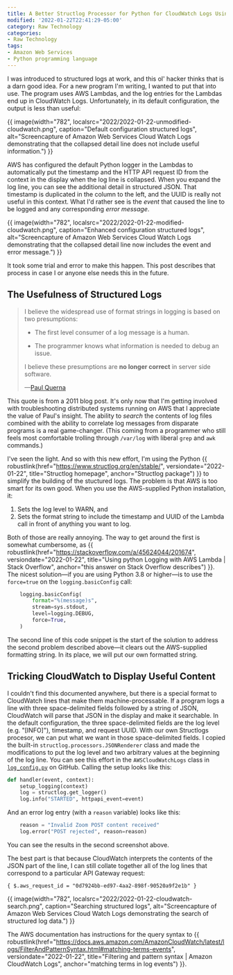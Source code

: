 ```yaml
---
title: A Better Structlog Processor for Python for CloudWatch Logs Using AWS Lambda
modified: '2022-01-22T22:41:29-05:00'
category: Raw Technology
categories:
- Raw Technology
tags:
- Amazon Web Services
- Python programming language
---
```

I was introduced to structured logs at work, and this ol' hacker thinks that is a darn good idea. 
For a new program I'm writing, I wanted to put that into use. 
The program uses AWS Lambdas, and the log entries for the Lambdas end up in CloudWatch Logs. 
Unfortunately, in its default configuration, the output is less than useful:

{{ image(width="782", localsrc="2022/2022-01-22-unmodified-cloudwatch.png", caption="Default configuration structured logs", alt="Screencapture of Amazon Web Services Cloud Watch Logs demonstrating that the collapsed detail line does not include useful information.") }} 

AWS has configured the default Python logger in the Lambdas to automatically put the timestamp and the HTTP API request ID from the context in the display when the log line is collapsed. 
When you expand the log line, you can see the additional detail in structured JSON. 
That timestamp is duplicated in the column to the left, and the UUID is really not useful in this context. 
What I'd rather see is the _event_ that caused the line to be logged and any corresponding _error message_.

{{ image(width="782", localsrc="2022/2022-01-22-modified-cloudwatch.png", caption="Enhanced configuration structured logs", alt="Screencapture of Amazon Web Services Cloud Watch Logs demonstrating that the collapsed detail line now includes the event and error message.") }} 

It took some trial and error to make this happen. 
This post describes that process in case I or anyone else needs this in the future.

## The Usefulness of Structured Logs

<blockquote>
<div><p>I believe the widespread use of format strings in logging is based on two presumptions:</p>
<ul class="simple">
<li><p>The first level consumer of a log message is a human.</p></li>
<li><p>The programmer knows what information is needed to debug an issue.</p></li>
</ul>
<p>I believe these presumptions are <strong>no longer correct</strong> in server side software.</p>
<p class="attribution">—<a class="reference external" href="https://paul.querna.org/articles/2011/12/26/log-for-machines-in-json/">Paul Querna</a></p>
</div></blockquote>

This quote is from a 2011 blog post. 
It's only now that I'm getting involved with troubleshooting distributed systems running on AWS that I appreciate the value of Paul's insight.
The ability to _search_ the contents of log files combined with the ability to correlate log messages from disparate programs is a real game-changer. 
(This coming from a programmer who still feels most comfortable trolling through `/var/log` with liberal `grep` and `awk` commands.) 

I've seen the light. 
And so with this new effort, I'm using the Python {{ robustlink(href="https://www.structlog.org/en/stable/", versiondate="2022-01-22", title="Structlog homepage", anchor="Structlog package") }} to simplify the building of the stuctured logs. 
The problem is that AWS is too smart for its own good. 
When you use the AWS-supplied Python installation, it:

1. Sets the log level to WARN, and
2.  Sets the format string to include the timestamp and UUID of the Lambda call in front of anything you want to log.

Both of those are really annoying. 
The way to get around the first is somewhat cumbersome, as {{ robustlink(href="https://stackoverflow.com/a/45624044/201674", versiondate="2022-01-22", title="Using python Logging with AWS Lambda | Stack Overflow", anchor="this answer on Stack Overflow describes") }}. 
The nicest solution—if you are using Python 3.8 or higher—is to use the `force=true` on the `logging.basicConfig` call:

```python
    logging.basicConfig(
        format="%(message)s",
        stream=sys.stdout,
        level=logging.DEBUG,
        force=True,
    )
```


The second line of this code snippet is the start of the solution to address the second problem described above—it clears out the AWS-supplied formatting string. 
In its place, we will put our own formatted string.

## Tricking CloudWatch to Display Useful Content
I couldn't find this documented anywhere, but there is a special format to CloudWatch lines that make them machine-processable. 
If a program logs a line with three space-delimited fields followed by a string of JSON, CloudWatch will parse that JSON in the display and make it searchable. 
In the default configuration, the three space-delimited fields are the log level (e.g. "[INFO]"), timestamp, and request UUID. 
With our own Structlogs procesor, we can put what we want in those space-delimited fields. 
I copied the built-in `structlog.processors.JSONRenderer` class and made the modifications to put the log level and two arbitrary values at the beginning of the log line. 
You can see this effort in the `AWSCloudWatchLogs` class in [`log_config.py`](https://github.com/openlibraryenvironment/serverless-zoom-recordings/blob/main/serverless_zoom_recordings/util/log_config.py) on GitHub.
Calling the setup looks like this:

```python
def handler(event, context):
    setup_logging(context)
    log = structlog.get_logger()
    log.info("STARTED", httpapi_event=event)
```

And an error log entry (with a `reason` variable) looks like this:

```python
    reason = "Invalid Zoom POST content received"
    log.error("POST rejected", reason=reason)
```

You can see the results in the second screenshot above.

The best part is that because CloudWatch interprets the contents of the JSON part of the line, I can still collate together all of the log lines that correspond to a particular API Gateway request:

```text
{ $.aws_request_id = "0d7924bb-ed97-4aa2-898f-90520a9f2e1b" }
```

{{ image(width="782", localsrc="2022/2022-01-22-cloudwatch-search.png", caption="Searching structured logs", alt="Screencapture of Amazon Web Services Cloud Watch Logs demonstrating the search of structured log data.") }} 

The AWS documentation has instructions for the query syntax to {{ robustlink(href="https://docs.aws.amazon.com/AmazonCloudWatch/latest/logs/FilterAndPatternSyntax.html#matching-terms-events", versiondate="2022-01-22", title="Filtering and pattern syntax | Amazon CloudWatch Logs", anchor="matching terms in log events") }}.